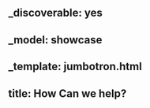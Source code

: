 _discoverable: yes
---
_model: showcase
---
_template: jumbotron.html
---
title: How Can we help? 
---

